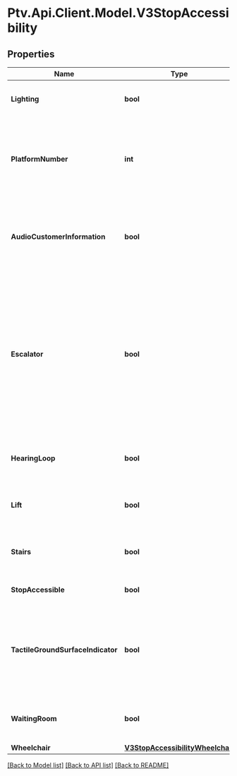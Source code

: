 # Ptv.Api.Client.Model.V3StopAccessibility

## Properties

Name | Type | Description | Notes
------------ | ------------- | ------------- | -------------
**Lighting** | **bool** | Indicates if there is lighting at the stop | [optional] 
**PlatformNumber** | **int** | Indicates the platform number for xivic information (Platform 0 indicates general stop facilities) | [optional] 
**AudioCustomerInformation** | **bool** | Indicates if there is at least one audio customer information at the stop/platform | [optional] 
**Escalator** | **bool** | Indicates if there is at least one accessible escalator at the stop/platform that complies with the Disability Standards for Accessible Public Transport under the Disability Discrimination Act (1992) | [optional] 
**HearingLoop** | **bool** | Indicates if there is a hearing loop facility at the stop/platform | [optional] 
**Lift** | **bool** | Indicates if there is an elevator at the stop/platform | [optional] 
**Stairs** | **bool** | Indicates if there are stairs available in the stop | [optional] 
**StopAccessible** | **bool** | Indicates if the stop is accessible | [optional] 
**TactileGroundSurfaceIndicator** | **bool** | Indicates if there are tactile tiles (also known as tactile ground surface indicators, or TGSIs) at the stop | [optional] 
**WaitingRoom** | **bool** | Indicates if there is a general waiting area at the stop | [optional] 
**Wheelchair** | [**V3StopAccessibilityWheelchair**](V3StopAccessibilityWheelchair.md) |  | [optional] 

[[Back to Model list]](../README.md#documentation-for-models) [[Back to API list]](../README.md#documentation-for-api-endpoints) [[Back to README]](../README.md)

